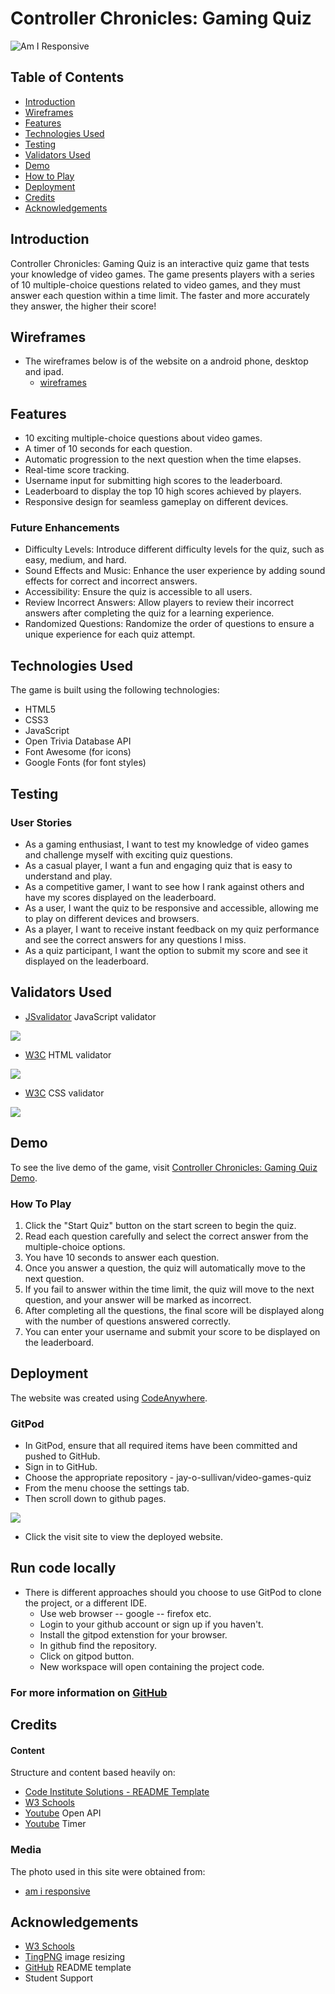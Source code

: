 # Controller Chronicles: Gaming Quiz

![Am I Responsive](assets/images/am-i-responsive.png)

## Table of Contents

- [Introduction](#introduction)
- [Wireframes](#wireframes)
- [Features](#features)
- [Technologies Used](#technologies-used)
- [Testing](#testing)
- [Validators Used](#validators-used)
- [Demo](#demo)
- [How to Play](#how-to-play)
- [Deployment](#deployment)
- [Credits](#credits)
- [Acknowledgements](#acknowledgements)


## Introduction

Controller Chronicles: Gaming Quiz is an interactive quiz game that tests your knowledge of video games. The game presents players with a series of 10 multiple-choice questions related to video games, and they must answer each question within a time limit. The faster and more accurately they answer, the higher their score!


## Wireframes

- The wireframes below is of the website on a android phone, desktop and ipad.
  - [wireframes](assets/images/ms2-wireframes.pdf)


## Features

- 10 exciting multiple-choice questions about video games.
- A timer of 10 seconds for each question.
- Automatic progression to the next question when the time elapses.
- Real-time score tracking.
- Username input for submitting high scores to the leaderboard.
- Leaderboard to display the top 10 high scores achieved by players.
- Responsive design for seamless gameplay on different devices.


### Future Enhancements

- Difficulty Levels: Introduce different difficulty levels for the quiz, such as easy, medium, and hard.
- Sound Effects and Music: Enhance the user experience by adding sound effects for correct and incorrect answers.
- Accessibility: Ensure the quiz is accessible to all users.
- Review Incorrect Answers: Allow players to review their incorrect answers after completing the quiz for a learning experience.
- Randomized Questions: Randomize the order of questions to ensure a unique experience for each quiz attempt.


## Technologies Used

The game is built using the following technologies:

 -   HTML5
 -   CSS3
 -   JavaScript
 -   Open Trivia Database API
 -   Font Awesome (for icons)
 -   Google Fonts (for font styles)


## Testing

### User Stories

-    As a gaming enthusiast, I want to test my knowledge of video games and challenge myself with exciting quiz questions.
-    As a casual player, I want a fun and engaging quiz that is easy to understand and play.
-    As a competitive gamer, I want to see how I rank against others and have my scores displayed on the leaderboard.
-    As a user, I want the quiz to be responsive and accessible, allowing me to play on different devices and browsers.
-    As a player, I want to receive instant feedback on my quiz performance and see the correct answers for any questions I miss.
-    As a quiz participant, I want the option to submit my score and see it displayed on the leaderboard.



## Validators Used


- [JSvalidator](https://jsvalidator.com/)  JavaScript validator

![](assets/images/js-check.PNG) 


- [W3C](https://validator.w3.org/)   HTML validator

![](assets/images/html-check.PNG)


- [W3C](https://jigsaw.w3.org/css-validator/)   CSS validator


![](assets/images/css-check.PNG)


## Demo

To see the live demo of the game, visit [Controller Chronicles: Gaming Quiz Demo](https://jay-o-sullivan.github.io/video-games-quiz/).



### How To Play

1.    Click the "Start Quiz" button on the start screen to begin the quiz.
2.    Read each question carefully and select the correct answer from the multiple-choice options.
3.    You have 10 seconds to answer each question.
4.    Once you answer a question, the quiz will automatically move to the next question.
5.    If you fail to answer within the time limit, the quiz will move to the next question, and your answer will be marked as incorrect.
6.    After completing all the questions, the final score will be displayed along with the number of questions answered correctly.
7.    You can enter your username and submit your score to be displayed on the leaderboard.


## Deployment

The website was created using [CodeAnywhere](https://codeanywhere.com/). 

### GitPod

 - In GitPod, ensure that all required items have been committed and pushed to GitHub.
 - Sign in to GitHub.
 - Choose the appropriate repository - jay-o-sullivan/video-games-quiz
 - From the menu choose the settings tab.
 - Then scroll down to github pages.
   
  ![](assets/images/github-pages.PNG) 

  - Click the visit site to view the deployed website.


## Run code locally

 - There is different approaches should you choose to use GitPod to clone the project, or a different IDE.
    - Use web browser -- google -- firefox etc.
    - Login to your github account or sign up if you haven't.
    - Install the gitpod extenstion for your browser.
    - In github find the repository.
    - Click on gitpod button.
    - New workspace will open containing the project code.
     

### For more information on [GitHub](https://docs.github.com/en)


## Credits


#### Content

Structure and content based heavily on:

  - [Code Institute Solutions - README Template](https://github.com/Code-Institute-Solutions/readme-template)
  - [W3 Schools](https://www.w3schools.com/) 
  - [Youtube]([https://www.youtube.com/watch?v=POX3dT-pB4E](https://www.youtube.com/watch?v=-cX5jnQgqSM)https://www.youtube.com/watch?v=-cX5jnQgqSM) Open API
  - [Youtube](https://www.youtube.com/watch?v=pQr4O1OITJo) Timer

### Media

The photo used in this site were obtained from:

 - [am i responsive](http://ami.responsivedesign.is/)

## Acknowledgements

* [W3 Schools](https://www.w3schools.com/)  
* [TingPNG](https://tinypng.com/)  image resizing
* [GitHub](https://github.com/jay-o-sullivan/ms2Project/edit/main/README.md)  README template
* Student Support
